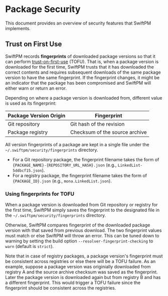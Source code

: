 # Package Security

This document provides an overview of security features that SwiftPM implements.

## Trust on First Use

SwiftPM records **fingerprints** of downloaded package versions so that
it can perform [trust-on-first-use](https://en.wikipedia.org/wiki/Trust_on_first_use)
(TOFU). That is, when a package version is downloaded for the first time,
SwiftPM trusts that it has downloaded the correct contents and requires
subsequent downloads of the same package version to have the same
fingerprint. If the fingerprint changes, it might be an indicator that the
package has been compromised and SwiftPM will either warn or return an error.

Depending on where a package version is downloaded from, different value is
used as its fingerprint:
                             
| Package Version Origin | Fingerprint |
| ---------------------- | ----------- |
| Git repository         | Git hash of the revision |
| Package registry       | Checksum of the source archive |

All version fingerprints of a package are kept in a single file
under the `~/.swiftpm/security/fingerprints` directory.
  - For a Git repository package, the fingerprint filename takes the form of `{PACKAGE_NAME}-{REPOSITORY_URL_HASH}.json` (e.g., `LinkedList-5ddbcf15.json`).
  - For a registry package, the fingerprint filename takes the form of `{PACKAGE_ID}.json` (e.g., `mona.LinkedList.json`).

### Using fingerprints for TOFU

When a package version is downloaded from Git repository or registry for
the first time, SwiftPM simply saves the fingerprint to the designated
file in the `~/.swiftpm/security/fingerprints` directory.
                                    
Otherwise, SwiftPM compares fingerprint of the downloaded package version
with that saved from previous download. The two fingerprint values must match or
else SwiftPM will throw an error. This can be tuned down to warning by setting
the build option `--resolver-fingerprint-checking` to `warn` (default is `strict`).                                
                                                                              
Note that in case of registry packages, a package version's fingerprint
must be consistent across registries or else there will be a TOFU failure.
As an example, suppose a package version was originially downloaded from
registry A and the source archive checksum was saved as the fingerprint. Later
the package version is downloaded again but from registry B and has a different
fingerprint. This would trigger a TOFU failure since the fingerprint should
be consistent across the registries.
